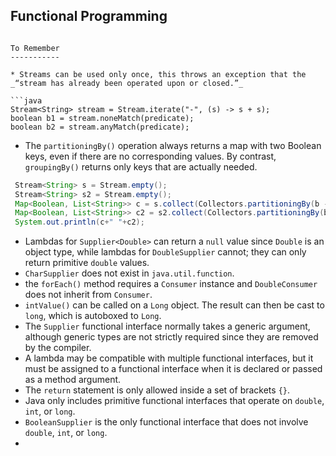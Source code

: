 Functional Programming
---




```

To Remember
-----------

* Streams can be used only once, this throws an exception that the _“stream has already been operated upon or closed.”_

```java
Stream<String> stream = Stream.iterate("-", (s) -> s + s); 
boolean b1 = stream.noneMatch(predicate);
boolean b2 = stream.anyMatch(predicate);
```
* The `partitioningBy()` operation always returns a map with two Boolean keys, even if there are no corresponding values. By contrast, `groupingBy()` returns only keys that are actually needed.

```java
 Stream<String> s = Stream.empty();
 Stream<String> s2 = Stream.empty();
 Map<Boolean, List<String>> c = s.collect(Collectors.partitioningBy(b -> b.startsWith("c")));
 Map<Boolean, List<String>> c2 = s2.collect(Collectors.partitioningBy(b -> b.startsWith("c")));
 System.out.println(c+" "+c2);
```

* Lambdas for `Supplier<Double>` can return a `null` value since `Double` is an object type, while lambdas for `DoubleSupplier` cannot; they can only return primitive `double` values.
* `CharSupplier` does not exist in `java.util.function`.
* the `forEach()` method requires a `Consumer` instance and `DoubleConsumer` does not inherit from `Consumer`.
* `intValue()` can be called on a `Long` object. The result can then be cast to `long`, which is autoboxed to `Long`.
* The `Supplier` functional interface normally takes a generic argument, although generic types are not strictly required since they are removed by the compiler.
* A lambda may be compatible with multiple functional interfaces, but it must be assigned to a functional interface when it is declared or passed as a method argument. 
* The `return` statement is only allowed inside a set of brackets `{}`.
* Java only includes primitive functional interfaces that operate on `double`, `int`, or `long`.
* `BooleanSupplier` is the only functional interface that does not involve `double`, `int`, or `long`.
* 
